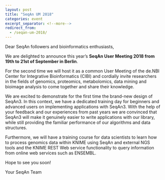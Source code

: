 ```yaml
---
layout: post
title: "SeqAn UM 2018"
categories: event
excerpt_separator: <!--more-->
redirect_from:
  - /seqan-um-2018/
---
```


Dear SeqAn followers and bioinformatics enthusiasts,

We are delighted to announce this year’s **SeqAn User Meeting 2018 from 19th to 21st of September in Berlin**.
<!--more-->
For the second time we will host it as a common User Meeting of the de.NBI Center for Integrative Bioinformatics (CIBI)
and cordially invite researchers in the fields of genomics, proteomics, metabolomics, data mining and bioimage analysis
to come together and share their knowledge.

We are excited to demonstrate for the first time the brand-new design of SeqAn3. In this context, we have a dedicated
training day for beginners and advanced users on implementing applications with SeqAn3. With the help of your feedback
and our experiences from past years we are convinced that SeqAn3 will make it genuinely easier to write applications
with our library, while still providing the familiar performance of our algorithms and data structures.

Furthermore, we will have a training course for data scientists to learn how to process genomics data within KNIME
using SeqAn and external NGS tools and the KNIME REST Web service functionality to query information from online web
services such as ENSEMBL.

Hope to see you soon!

Your SeqAn Team